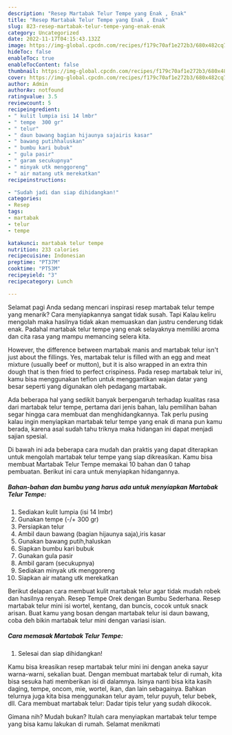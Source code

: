 ```yaml
---
description: "Resep Martabak Telur Tempe yang Enak , Enak"
title: "Resep Martabak Telur Tempe yang Enak , Enak"
slug: 823-resep-martabak-telur-tempe-yang-enak-enak
category: Uncategorized
date: 2022-11-17T04:15:43.132Z
image: https://img-global.cpcdn.com/recipes/f179c70af1e272b3/680x482cq70/martabak-telur-tempe-foto-resep-utama.jpg
hideToc: false
enableToc: true
enableTocContent: false
thumbnail: https://img-global.cpcdn.com/recipes/f179c70af1e272b3/680x482cq70/martabak-telur-tempe-foto-resep-utama.jpg
cover: https://img-global.cpcdn.com/recipes/f179c70af1e272b3/680x482cq70/martabak-telur-tempe-foto-resep-utama.jpg
author: Admin
authorAv: notfound
ratingvalue: 3.5
reviewcount: 5
recipeingredient:
- " kulit lumpia isi 14 lmbr"
- " tempe  300 gr"
- " telur"
- " daun bawang bagian hijaunya sajairis kasar"
- " bawang putihhaluskan"
- " bumbu kari bubuk"
- " gula pasir"
- " garam secukupnya"
- " minyak utk menggoreng"
- " air matang utk merekatkan"
recipeinstructions:

- "Sudah jadi dan siap dihidangkan!"
categories:
- Resep
tags:
- martabak
- telur
- tempe

katakunci: martabak telur tempe 
nutrition: 233 calories
recipecuisine: Indonesian
preptime: "PT37M"
cooktime: "PT53M"
recipeyield: "3"
recipecategory: Lunch

---
```



Selamat pagi Anda sedang mencari inspirasi resep martabak telur tempe yang menarik? Cara menyiapkannya sangat tidak susah. Tapi Kalau keliru mengolah maka hasilnya tidak akan memuaskan dan justru cenderung tidak enak. Padahal martabak telur tempe yang enak selayaknya memiliki aroma dan cita rasa yang mampu memancing selera kita.


However, the difference between martabak manis and martabak telur isn&#39;t just about the fillings. Yes, martabak telur is filled with an egg and meat mixture (usually beef or mutton), but it is also wrapped in an extra thin dough that is then fried to perfect crispiness. Pada resep martabak telur ini, kamu bisa menggunakan teflon untuk menggantikan wajan datar yang besar seperti yang digunakan oleh pedagang martabak.

Ada beberapa hal yang sedikit banyak berpengaruh terhadap kualitas rasa dari martabak telur tempe, pertama dari jenis bahan, lalu pemilihan bahan segar hingga cara membuat dan menghidangkannya. Tak perlu pusing kalau ingin menyiapkan martabak telur tempe yang enak di mana pun kamu berada, karena asal sudah tahu triknya maka hidangan ini dapat menjadi sajian spesial.


Di bawah ini ada beberapa cara mudah dan praktis yang dapat diterapkan untuk mengolah martabak telur tempe yang siap dikreasikan. Kamu bisa membuat Martabak Telur Tempe memakai 10 bahan dan 0 tahap pembuatan. Berikut ini cara untuk menyiapkan hidangannya.

<!--inarticleads1-->

##### Bahan-bahan dan bumbu yang harus ada untuk menyiapkan Martabak Telur Tempe:

1. Sediakan  kulit lumpia (isi 14 lmbr)
1. Gunakan  tempe (-/+ 300 gr)
1. Persiapkan  telur
1. Ambil  daun bawang (bagian hijaunya saja),iris kasar
1. Gunakan  bawang putih,haluskan
1. Siapkan  bumbu kari bubuk
1. Gunakan  gula pasir
1. Ambil  garam (secukupnya)
1. Sediakan  minyak utk menggoreng
1. Siapkan  air matang utk merekatkan


Berikut delapan cara membuat kulit martabak telur agar tidak mudah robek dan hasilnya renyah. Resep Tempe Orek dengan Bumbu Sederhana. Resep martabak telur mini isi wortel, kentang, dan buncis, cocok untuk snack arisan. Buat kamu yang bosan dengan martabak telur isi daun bawang, coba deh bikin martabak telur mini dengan variasi isian. 

<!--inarticleads2-->

##### Cara memasak Martabak Telur Tempe:


1. Selesai dan siap dihidangkan!

Kamu bisa kreasikan resep martabak telur mini ini dengan aneka sayur warna-warni, sekalian buat. Dengan membuat martabak telur di rumah, kita bisa sesuka hati memberikan isi di dalamnya. Isinya nanti bisa kita kasih daging, tempe, oncom, mie, wortel, ikan, dan lain sebagainya. Bahkan telurnya juga kita bisa menggunakan telur ayam, telur puyuh, telur bebek, dll. Cara membuat martabak telur: Dadar tipis telur yang sudah dikocok. 

Gimana nih? Mudah bukan? Itulah cara menyiapkan martabak telur tempe yang bisa kamu lakukan di rumah. Selamat menikmati

